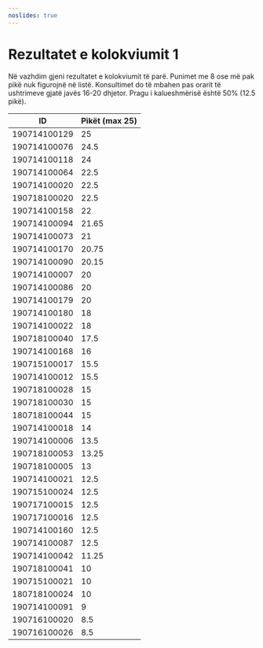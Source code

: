 ```yaml
---
noslides: true
---
```


# Rezultatet e kolokviumit 1

Në vazhdim gjeni rezultatet e kolokviumit të parë.
Punimet me 8 ose më pak pikë nuk figurojnë në listë.
Konsultimet do të mbahen pas orarit të ushtrimeve gjatë javës 16-20 dhjetor.
Pragu i kalueshmërisë është 50% (12.5 pikë).

| ID           | Pikët (max 25) |
| ------------ | ----- |
| 190714100129 | 25    |
| 190714100076 | 24.5  |
| 190714100118 | 24    |
| 190714100064 | 22.5  |
| 190714100020 | 22.5  |
| 190718100020 | 22.5  |
| 190714100158 | 22    |
| 190714100094 | 21.65 |
| 190714100073 | 21    |
| 190714100170 | 20.75 |
| 190714100090 | 20.15 |
| 190714100007 | 20    |
| 190714100086 | 20    |
| 190714100179 | 20    |
| 190714100180 | 18    |
| 190714100022 | 18    |
| 190718100040 | 17.5  |
| 190714100168 | 16    |
| 190715100017 | 15.5  |
| 190714100012 | 15.5  |
| 190718100028 | 15    |
| 190718100030 | 15    |
| 180718100044 | 15    |
| 190714100018 | 14    |
| 190714100006 | 13.5  |
| 190718100053 | 13.25 |
| 190718100005 | 13    |
| 190714100021 | 12.5  |
| 190715100024 | 12.5  |
| 190717100015 | 12.5  |
| 190717100016 | 12.5  |
| 190714100160 | 12.5  |
| 190714100087 | 12.5  |
| 190714100042 | 11.25 |
| 190718100041 | 10    |
| 190715100021 | 10    |
| 180718100024 | 10    |
| 190714100091 | 9     |
| 190716100020 | 8.5   |
| 190716100026 | 8.5   |
